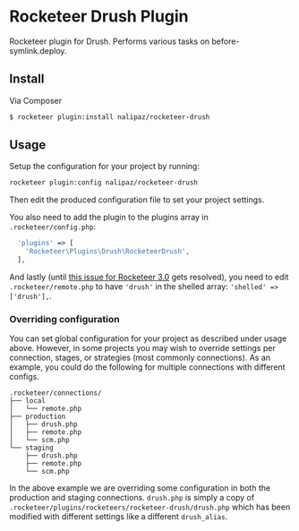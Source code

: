 # Rocketeer Drush Plugin

Rocketeer plugin for Drush. Performs various tasks on before-symlink.deploy.

## Install

Via Composer

``` bash
$ rocketeer plugin:install nalipaz/rocketeer-drush
```

## Usage

Setup the configuration for your project by running:

``` bash
rocketeer plugin:config nalipaz/rocketeer-drush
```
Then edit the produced configuration file to set your project settings.

You also need to add the plugin to the plugins array in `.rocketeer/config.php`:

``` php
  'plugins' => [
    'Rocketeer\Plugins\Drush\RocketeerDrush',
  ],
```

And lastly (until [this issue for Rocketeer 3.0](https://github.com/rocketeers/rocketeer/issues/680) gets resolved), you need to edit `.rocketeer/remote.php` to have `'drush'` in the shelled array: `'shelled' => ['drush'],`.

### Overriding configuration

You can set global configuration for your project as described under usage above. However, in some projects you may wish to override settings per connection, stages, or strategies (most commonly connections). As an example, you could do the following for multiple connections with different configs.

```
.rocketeer/connections/
├── local
│   └── remote.php
├── production
│   ├── drush.php
│   ├── remote.php
│   └── scm.php
└── staging
    ├── drush.php
    ├── remote.php
    └── scm.php
```
In the above example we are overriding some configuration in both the production and staging connections. `drush.php` is simply a copy of `.rocketeer/plugins/rocketeers/rocketeer-drush/drush.php` which has been modified with different settings like a different `drush_alias`.
